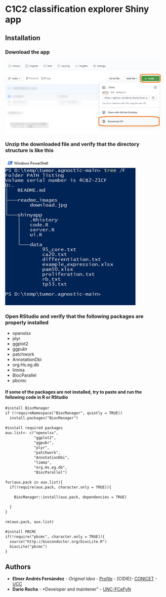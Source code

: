 # C1C2 classification explorer Shiny app

## Installation

### Download the app
![](https://github.com/Dario-Rocha/tumor.agnostic/blob/main/readme_images/download.jpg?raw=true)

### Unzip the downloaded file and verify that the directory structure is like this
![](https://github.com/Dario-Rocha/tumor.agnostic/blob/main/readme_images/structure.jpg?raw=true)

### Open RStudio and verify that the following packages are properly installed
* openxlsx 
* plyr 
* ggplot2 
* ggpubr
* patchwork
* AnnotationDbi
* org.Hs.eg.db
* limma
* BiocParallel 
* pbcmc

#### If some of the packages are not installed, try to paste and run the following code in R or RStudio
````
#install BiocManager
if (!requireNamespace("BiocManager", quietly = TRUE))
  install.packages("BiocManager")

#install required packages
aux.list<- c("openxlsx",
             "ggplot2",
             "ggpubr",
             "plyr",
             "patchwork", 
             "AnnotationDbi",
             "limma",
             "org.Hs.eg.db",
             "BiocParallel")

for(aux.pack in aux.list){
  if(!require(aux.pack, character.only = TRUE)){
    
    BiocManager::install(aux.pack, dependencies = TRUE)
    
  }
}

rm(aux.pack, aux.list)

#install PBCMC
if(!require("pbcmc", character.only = TRUE)){
  source("http://bioconductor.org/biocLite.R")
  biocLite("pbcmc")
}
````

## Authors

* **Elmer Andrés Fernández** - *Original Idea* - [Profile](https://www.researchgate.net/profile/Elmer_Fernandez) - [CIDIE]- [CONICET](http://www.conicet.gov.ar) - [UCC](http://www.ucc.edu.ar)
* **Dario Rocha** - *Developer and maintener" - [UNC-FCeFyN](https://fcefyn.unc.edu.ar/)
